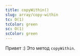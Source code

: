 ```yaml
---
title: copyWithin()
slug: array/copy-within
tc: O(1)
tcColor: green
sc: O(1)
scColor: green
---
```

Привет :) Это метод `copyWithin`.